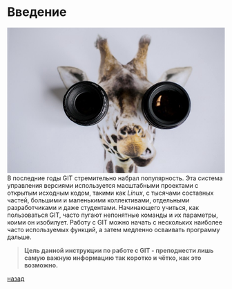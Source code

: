 # Введение
![01](./01.jpeg)
В последние годы GIT стремительно набрал популярность. Эта система управления версиями используется масштабными проектами с открытым исходным кодом, такими как *Linux*, с тысячами составных частей, большими и маленькими коллективами, отдельными разработчиками и даже студентами. Начинающего учиться, как пользоваться GIT, часто пугают непонятные команды и их параметры, коими он изобилует. Работу с GIT можно начать с нескольких наиболее часто используемых функций, а затем медленно осваивать программу дальше. 
> **Цель данной инструкции по работе с GIT - преподнести лишь самую важную информацию так коротко и чётко, как это возможно.**

[назад](./readme.md)